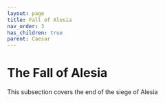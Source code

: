 ```yaml
---
layout: page
title: Fall of Alesia
nav_order: 3
has_children: true
parent: Caesar
---
```


# The Fall of Alesia

This subsection covers the end of the siege of Alesia
